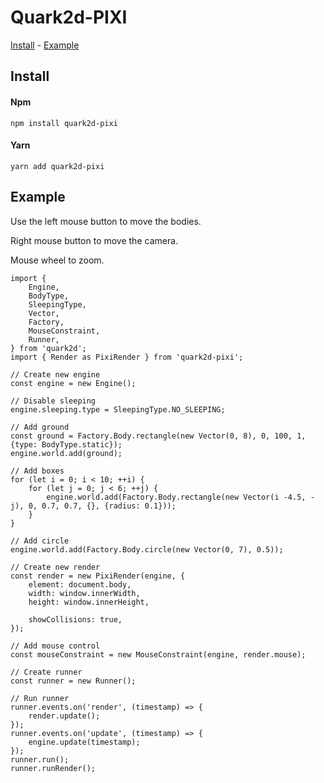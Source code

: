 # Quark2d-PIXI

[Install](#install) - [Example](#Example)

## Install

#### Npm
    npm install quark2d-pixi
#### Yarn
    yarn add quark2d-pixi

## Example

Use the left mouse button to move the bodies.

Right mouse button to move the camera.

Mouse wheel to zoom.

    import {
        Engine,
        BodyType,
        SleepingType,
        Vector,
        Factory,
        MouseConstraint,
        Runner,
    } from 'quark2d';
    import { Render as PixiRender } from 'quark2d-pixi';

    // Create new engine
    const engine = new Engine();

    // Disable sleeping
    engine.sleeping.type = SleepingType.NO_SLEEPING;

    // Add ground
    const ground = Factory.Body.rectangle(new Vector(0, 8), 0, 100, 1, {type: BodyType.static});
    engine.world.add(ground);

    // Add boxes
    for (let i = 0; i < 10; ++i) {
        for (let j = 0; j < 6; ++j) {
            engine.world.add(Factory.Body.rectangle(new Vector(i -4.5, -j), 0, 0.7, 0.7, {}, {radius: 0.1}));
        }
    }

    // Add circle
    engine.world.add(Factory.Body.circle(new Vector(0, 7), 0.5));

    // Create new render
    const render = new PixiRender(engine, {
        element: document.body,
        width: window.innerWidth,
        height: window.innerHeight,

        showCollisions: true,
    });

    // Add mouse control
    const mouseConstraint = new MouseConstraint(engine, render.mouse);

    // Create runner
    const runner = new Runner();

    // Run runner
    runner.events.on('render', (timestamp) => {
        render.update();
    });
    runner.events.on('update', (timestamp) => {
        engine.update(timestamp);
    });
    runner.run();
    runner.runRender();